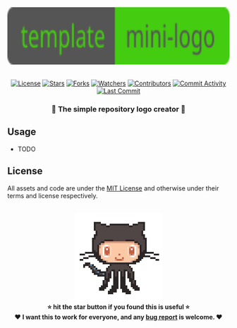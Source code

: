 <div align="center">
  <a href="/">
    <img height="130" src="/docs/assets/img/repo-logo.svg?raw=true" alt="logo">
  </a> <!-- raw=true does not process during Markdown to HTML conversion -->
</div><br/>

[license]:          https://img.shields.io/github/license/xwlc/mini-logo?label=
[stars]:            https://img.shields.io/github/stars/xwlc/mini-logo
[forks]:            https://img.shields.io/github/forks/xwlc/mini-logo
[watchers]:         https://img.shields.io/github/watchers/xwlc/mini-logo
[contributors]:     https://img.shields.io/github/contributors/xwlc/mini-logo?label=Contributors
[commit-activity]:  https://img.shields.io/github/commit-activity/m/xwlc/mini-logo?label=Activity
[last-commit]:      https://img.shields.io/github/last-commit/xwlc/mini-logo?color=hotpink&label=

<div align="center">

[![License][license]](/LICENSE)
[![Stars][stars]](https://github.com/xwlc/mini-logo/stargazers)
[![Forks][forks]](https://github.com/xwlc/mini-logo/network/members)
[![Watchers][watchers]](https://github.com/xwlc/mini-logo/watchers)
[![Contributors][contributors]](https://github.com/xwlc/mini-logo/graphs/contributors)
[![Commit Activity][commit-activity]](https://github.com/xwlc/mini-logo/pulse)
[![Last Commit][last-commit]](https://github.com/xwlc/mini-logo/pulse)

### 🎉 The simple repository logo creator 🎇

</div>

## Usage

- TODO

## License

All assets and code are under the [MIT License](/LICENSE)
and otherwise under their terms and license respectively.

<br>
<div align="center">
  <a href="/"> <!-- https://octodex.github.com -->
    <!-- octocat.gif is taken from https://github.com/bdougie/bdougie -->
    <img width="200" src="/docs/assets/img/octocat.gif" alt="github-octocat">
  </a>
</div>

<div align="center">
<strong>⭐ hit the star button if you found this is useful ⭐</strong><br>
<strong>❤ I want this to work for everyone, and any
<a href="https://github.com/xwlc/mini-logo/issues">bug report</a>
is welcome. ❤</strong>
</div>
